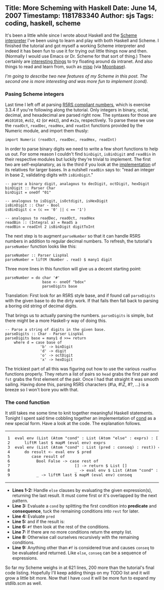 Title: More Scheming with Haskell
Date: June 14, 2007
Timestamp: 1181783340
Author: sjs
Tags: coding, haskell, scheme
----

It's been a little while since I wrote about Haskell and the <a href="2007.05.03-a-scheme-parser-in-haskell-part-1.html">Scheme interpreter</a> I've been using to learn and play with both Haskell and Scheme. I finished the tutorial and got myself a working Scheme interpreter and indeed it has been fun to use it for trying out little things now and then. (Normally I would use Emacs or Dr. Scheme for that sort of thing.) There certainly are <a href="http://www.lshift.net/blog/2007/06/11/folds-and-continuation-passing-style">interesting things</a> to try floating around da intranet. And also things to read and learn from, such as <a href="http://cubiclemuses.com/cm/blog/tags/Misp">misp</a> (via <a href="http://moonbase.rydia.net/mental/blog/programming/misp-is-a-lisp">Moonbase</a>).

*I'm going to describe two new features of my Scheme in this post. The second one is more interesting and was more fun to implement (cond).*

### Pasing Scheme integers ###

Last time I left off at parsing <a href="http://www.schemers.org/Documents/Standards/R5RS/HTML/r5rs-Z-H-9.html#%_sec_6.3.5">R5RS compliant numbers</a>, which is exercise 3.3.4 if you're following along the tutorial. Only integers in binary, octal, decimal, and hexadecimal are parsed right now. The syntaxes for those are <code>#b101010</code>, <code>#o52</code>, <code>42</code> (or <code>#d42</code>), and <code>#x2a</code>, respectively. To parse these we use the <code>readOct</code>, <code>readDec</code>, <code>readHex</code>, and <code>readInt</code> functions provided by the Numeric module, and import them thusly:

    import Numeric (readOct, readDec, readHex, readInt)

In order to parse binary digits we need to write a few short functions to help us out. For some reason I couldn't find <code>binDigit</code>, <code>isBinDigit</code> and <code>readBin</code> in their respective modules but luckily they're trivial to implement. The first two are self-explanatory, as is the third if you look at the <a href="http://www.cse.ogi.edu/~diatchki/MonadTransformers/pfe.cgi?Numeric">implementation</a> of its relatives for larger bases. In a nutshell <code>readBin</code> says to: "read an integer in base 2, validating digits with <code>isBinDigit</code>."

<pre><code>-- parse a binary digit, analagous to decDigit, octDigit, hexDigit
binDigit :: Parser Char
binDigit = oneOf "01" 

-- analogous to isDigit, isOctdigit, isHexDigit
isBinDigit :: Char - Bool
isBinDigit c = (c == '0' || c == '1')

-- analogous to readDec, readOct, readHex
readBin :: (Integral a) = ReadS a
readBin = readInt 2 isBinDigit digitToInt</code></pre>

The next step is to augment <code>parseNumber</code> so that it can handle R5RS numbers in addition to regular decimal numbers. To refresh, the tutorial's <code>parseNumber</code> function looks like this:

    parseNumber :: Parser LispVal
    parseNumber = liftM (Number . read) $ many1 digit

Three more lines in this function will give us a decent starting point:

    parseNumber = do char '#'
                     base <- oneOf "bdox"
                     parseDigits base

Translation: First look for an R5RS style base, and if found call <code>parseDigits</code> with the given base to do the dirty work. If that fails then fall back to parsing a boring old string of decimal digits.

That brings us to actually parsing the numbers. <code>parseDigits</code> is simple, but there might be a more Haskell-y way of doing this.

<pre><code>-- Parse a string of digits in the given base.
parseDigits :: Char - Parser LispVal
parseDigits base = many1 d >>= return
    where d = case base of
                'b' -> binDigit
                'd' -> digit
                'o' -> octDigit
                'x' -> hexDigit
</code></pre>

The trickiest part of all this was figuring out how to use the various <code>readFoo</code> functions properly. They return a list of pairs so <code>head</code> grabs the first pair and <code>fst</code> grabs the first element of the pair. Once I had that straight it was smooth sailing. Having done this, parsing R5RS characters (#\a, #\Z, #\?, ...) is a breeze so I won't bore you with that.

### The cond function ###

It still takes me some time to knit together meaningful Haskell statements. Tonight I spent said time cobbling together an implementation of <a href="http://schemers.org/Documents/Standards/R5RS/HTML/r5rs-Z-H-7.html#%_sec_4.1.5">cond</a> as a new special form. Have a look at the code. The explanation follows.


<table class="CodeRay"><tr>
  <td class="line_numbers" title="click to toggle" onclick="with (this.firstChild.style) { display = (display == '') ? 'none' : '' }"><pre>1<tt>
</tt>2<tt>
</tt>3<tt>
</tt>4<tt>
</tt>5<tt>
</tt>6<tt>
</tt>7<tt>
</tt>8<tt>
</tt>9<tt>
</tt></pre></td>
  <td class="code"><pre ondblclick="with (this.style) { overflow = (overflow == 'auto' || overflow == '') ? 'visible' : 'auto' }">eval env (List (Atom "cond" : List (Atom "else" : exprs) : [])) =<tt>
</tt>    liftM last $ mapM (eval env) exprs<tt>
</tt>eval env (List (Atom "cond" : List (pred : conseq) : rest)) = <tt>
</tt>    do result &lt;- eval env $ pred<tt>
</tt>       case result of<tt>
</tt>         Bool False -&gt; case rest of<tt>
</tt>                         [] -&gt; return $ List []<tt>
</tt>                         _ -&gt; eval env $ List (Atom "cond" : rest)<tt>
</tt>         _ -&gt; liftM last $ mapM (eval env) conseq</pre></td>
</tr></table>


 * __Lines 1-2:__ Handle <code>else</code> clauses by evaluating the given expression(s), returning the last result. It must come first or it's overlapped by the next pattern.
 * __Line 3:__ Evaluate a <code>cond</code> by splitting the first condition into <strong>predicate</strong> and <strong>consequence</strong>, tuck the remaining conditions into <code>rest</code> for later.
 * __Line 4:__ Evaluate <code>pred</code>
 * __Line 5:__ and if the result is:
 * __Line 6:__ <code>#f</code> then look at the rest of the conditions.
 * __Line 7:__ If there are no more conditions return the empty list.
 * __Line 8:__ Otherwise call ourselves recursively with the remaining conditions.
 * __Line 9:__ Anything other than <code>#f</code> is considered true and causes <code>conseq</code> to be evaluated and returned. Like <code>else</code>, <code>conseq</code> can be a sequence of expressions.

So far my Scheme weighs in at 621 lines, 200 more than the tutorial's final code listing. Hopefully I'll keep adding things on my TODO list and it will grow a little bit more. Now that I have <code>cond</code> it will be more fun to expand my stdlib.scm as well.
